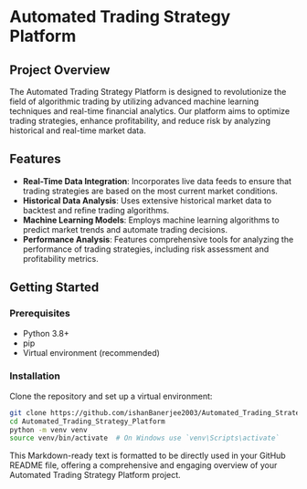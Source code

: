 # Automated Trading Strategy Platform

## Project Overview
The Automated Trading Strategy Platform is designed to revolutionize the field of algorithmic trading by utilizing advanced machine learning techniques and real-time financial analytics. Our platform aims to optimize trading strategies, enhance profitability, and reduce risk by analyzing historical and real-time market data.

## Features
- **Real-Time Data Integration**: Incorporates live data feeds to ensure that trading strategies are based on the most current market conditions.
- **Historical Data Analysis**: Uses extensive historical market data to backtest and refine trading algorithms.
- **Machine Learning Models**: Employs machine learning algorithms to predict market trends and automate trading decisions.
- **Performance Analysis**: Features comprehensive tools for analyzing the performance of trading strategies, including risk assessment and profitability metrics.

## Getting Started
### Prerequisites
- Python 3.8+
- pip
- Virtual environment (recommended)

### Installation
Clone the repository and set up a virtual environment:
```bash
git clone https://github.com/ishanBanerjee2003/Automated_Trading_Strategy_Platform.git
cd Automated_Trading_Strategy_Platform
python -m venv venv
source venv/bin/activate  # On Windows use `venv\Scripts\activate`
```

This Markdown-ready text is formatted to be directly used in your GitHub README file, offering a comprehensive and engaging overview of your Automated Trading Strategy Platform project.
